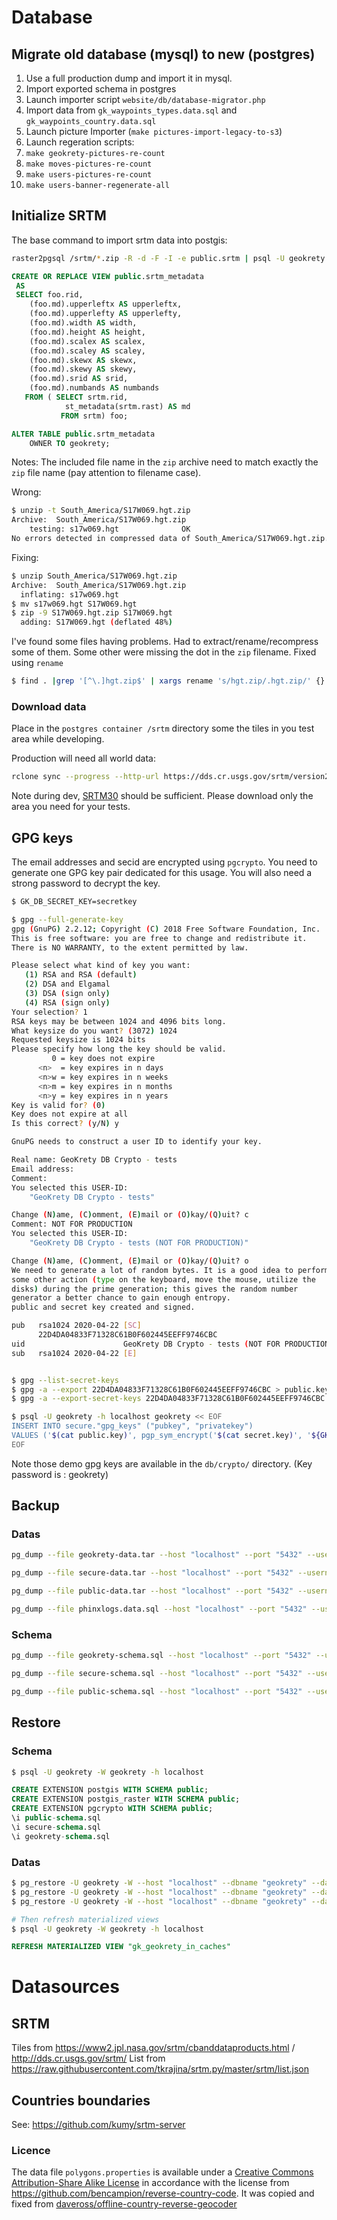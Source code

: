 
# Database

## Migrate old database (mysql) to new (postgres)

1. Use a full production dump and import it in mysql.
1. Import exported schema in postgres
1. Launch importer script `website/db/database-migrator.php`
1. Import data from `gk_waypoints_types.data.sql` and `gk_waypoints_country.data.sql`
1. Launch picture Importer (`make pictures-import-legacy-to-s3`)
1. Launch regeration scripts:
  1. `make geokrety-pictures-re-count`
  1. `make moves-pictures-re-count`
  1. `make users-pictures-re-count`
  1. `make users-banner-regenerate-all`

## Initialize SRTM
The base command to import srtm data into postgis:
```bash
raster2pgsql /srtm/*.zip -R -d -F -I -e public.srtm | psql -U geokrety
```

```sql
CREATE OR REPLACE VIEW public.srtm_metadata
 AS
 SELECT foo.rid,
    (foo.md).upperleftx AS upperleftx,
    (foo.md).upperlefty AS upperlefty,
    (foo.md).width AS width,
    (foo.md).height AS height,
    (foo.md).scalex AS scalex,
    (foo.md).scaley AS scaley,
    (foo.md).skewx AS skewx,
    (foo.md).skewy AS skewy,
    (foo.md).srid AS srid,
    (foo.md).numbands AS numbands
   FROM ( SELECT srtm.rid,
            st_metadata(srtm.rast) AS md
           FROM srtm) foo;

ALTER TABLE public.srtm_metadata
    OWNER TO geokrety;
```

Notes:
The included file name in the `zip` archive need to match exactly the `zip` file name (pay attention to filename case).

Wrong:
```bash
$ unzip -t South_America/S17W069.hgt.zip
Archive:  South_America/S17W069.hgt.zip
    testing: s17w069.hgt              OK
No errors detected in compressed data of South_America/S17W069.hgt.zip.
```
Fixing:
```bash
$ unzip South_America/S17W069.hgt.zip
Archive:  South_America/S17W069.hgt.zip
  inflating: s17w069.hgt             
$ mv s17w069.hgt S17W069.hgt
$ zip -9 S17W069.hgt.zip S17W069.hgt
  adding: S17W069.hgt (deflated 48%)
```

I've found some files having problems. Had to extract/rename/recompress some of them.
Some other were missing the dot in the `zip` filename. Fixed using `rename`
```bash
$ find . |grep '[^\.]hgt.zip$' | xargs rename 's/hgt.zip/.hgt.zip/' {} \;
```

### Download data
Place in the `postgres container /srtm` directory some the tiles in you test area while developing.

Production will need all world data:
```bash
rclone sync --progress --http-url https://dds.cr.usgs.gov/srtm/version2_1/SRTM3/ :http: .
```

Note during dev, [SRTM30](https://dds.cr.usgs.gov/srtm/version2_1/SRTM30/) should be sufficient.
Please download only the area you need for your tests.


## GPG keys
The email addresses and secid are encrypted using `pgcrypto`. You need to generate one GPG key pair dedicated for this
usage. You will also need a strong password to decrypt the key.

```bash
$ GK_DB_SECRET_KEY=secretkey

$ gpg --full-generate-key
gpg (GnuPG) 2.2.12; Copyright (C) 2018 Free Software Foundation, Inc.
This is free software: you are free to change and redistribute it.
There is NO WARRANTY, to the extent permitted by law.

Please select what kind of key you want:
   (1) RSA and RSA (default)
   (2) DSA and Elgamal
   (3) DSA (sign only)
   (4) RSA (sign only)
Your selection? 1
RSA keys may be between 1024 and 4096 bits long.
What keysize do you want? (3072) 1024
Requested keysize is 1024 bits
Please specify how long the key should be valid.
         0 = key does not expire
      <n>  = key expires in n days
      <n>w = key expires in n weeks
      <n>m = key expires in n months
      <n>y = key expires in n years
Key is valid for? (0) 
Key does not expire at all
Is this correct? (y/N) y

GnuPG needs to construct a user ID to identify your key.

Real name: GeoKrety DB Crypto - tests
Email address: 
Comment: 
You selected this USER-ID:
    "GeoKrety DB Crypto - tests"

Change (N)ame, (C)omment, (E)mail or (O)kay/(Q)uit? c
Comment: NOT FOR PRODUCTION
You selected this USER-ID:
    "GeoKrety DB Crypto - tests (NOT FOR PRODUCTION)"

Change (N)ame, (C)omment, (E)mail or (O)kay/(Q)uit? o
We need to generate a lot of random bytes. It is a good idea to perform
some other action (type on the keyboard, move the mouse, utilize the
disks) during the prime generation; this gives the random number
generator a better chance to gain enough entropy.
public and secret key created and signed.

pub   rsa1024 2020-04-22 [SC]
      22D4DA04833F71328C61B0F602445EEFF9746CBC
uid                      GeoKrety DB Crypto - tests (NOT FOR PRODUCTION)
sub   rsa1024 2020-04-22 [E]


$ gpg --list-secret-keys
$ gpg -a --export 22D4DA04833F71328C61B0F602445EEFF9746CBC > public.key
$ gpg -a --export-secret-keys 22D4DA04833F71328C61B0F602445EEFF9746CBC > secret.key

$ psql -U geokrety -h localhost geokrety << EOF
INSERT INTO secure."gpg_keys" ("pubkey", "privatekey")
VALUES ('$(cat public.key)', pgp_sym_encrypt('$(cat secret.key)', '${GK_DB_SECRET_KEY}'));
EOF
```

Note those demo gpg keys are available in the `db/crypto/` directory. (Key password is : geokrety)

## Backup

### Datas
```bash
pg_dump --file geokrety-data.tar --host "localhost" --port "5432" --username "geokrety" --verbose --format=t --blobs --data-only --encoding "UTF8" --schema "geokrety" "geokrety"

pg_dump --file secure-data.tar --host "localhost" --port "5432" --username "geokrety" --verbose --format=t --blobs --data-only --encoding "UTF8" --schema "secure" "geokrety"

pg_dump --file public-data.tar --host "localhost" --port "5432" --username "geokrety" --verbose --format=t --blobs --data-only --encoding "UTF8" --schema "public" --table=srtm --table=countries "geokrety"

pg_dump --file phinxlogs.data.sql --host "localhost" --port "5432" --username "geokrety" --verbose --format=p --blobs --data-only --encoding "UTF8" --schema "geokrety" --table=phinxlog "geokrety"
```

### Schema
```bash
pg_dump --file geokrety-schema.sql --host "localhost" --port "5432" --username "geokrety" --verbose --format=p --schema-only --encoding "UTF8" --schema "geokrety" "geokrety"

pg_dump --file secure-schema.sql --host "localhost" --port "5432" --username "geokrety" --verbose --format=p --schema-only --encoding "UTF8" --schema "secure" "geokrety"

pg_dump --file public-schema.sql --host "localhost" --port "5432" --username "geokrety" --verbose --format=p --schema-only --encoding "UTF8" --schema "public" "geokrety"
```


## Restore

### Schema
```bash
$ psql -U geokrety -W geokrety -h localhost
```
```sql
CREATE EXTENSION postgis WITH SCHEMA public;
CREATE EXTENSION postgis_raster WITH SCHEMA public;
CREATE EXTENSION pgcrypto WITH SCHEMA public;
\i public-schema.sql
\i secure-schema.sql
\i geokrety-schema.sql
```

### Datas
```bash
$ pg_restore -U geokrety -W --host "localhost" --dbname "geokrety" --data-only --disable-triggers --verbose --schema "public" public-data.tar
$ pg_restore -U geokrety -W --host "localhost" --dbname "geokrety" --data-only --disable-triggers --verbose --schema "secure" secure-data.tar
$ pg_restore -U geokrety -W --host "localhost" --dbname "geokrety" --data-only --disable-triggers --verbose --schema "geokrety" geokrety-data.tar

# Then refresh materialized views
$ psql -U geokrety -W geokrety -h localhost
```
```sql
REFRESH MATERIALIZED VIEW "gk_geokrety_in_caches"
```


# Datasources

## SRTM
Tiles from https://www2.jpl.nasa.gov/srtm/cbanddataproducts.html / http://dds.cr.usgs.gov/srtm/
List from https://raw.githubusercontent.com/tkrajina/srtm.py/master/srtm/list.json

## Countries boundaries

See: https://github.com/kumy/srtm-server

### Licence
The data file `polygons.properties` is available under a
[Creative Commons Attribution-Share Alike License](http://creativecommons.org/licenses/by-sa/3.0/) in accordance with
the license from https://github.com/bencampion/reverse-country-code. It was copied and fixed from
[daveross/offline-country-reverse-geocoder](https://github.com/daveross/offline-country-reverse-geocoder)
